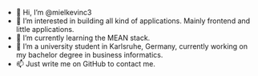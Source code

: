 - 👋 Hi, I’m @mielkevinc3
- 👀 I’m interested in building all kind of applications. Mainly frontend and little applications.
- 🌱 I’m currently learning the MEAN stack.
- 💞️ I’m a university student in Karlsruhe, Germany, currently working on my bachelor degree in business informatics.
- 📫 Just write me on GitHub to contact me.

<!---
mielkevinc3/mielkevinc3 is a ✨ special ✨ repository because its `README.md` (this file) appears on your GitHub profile.
You can click the Preview link to take a look at your changes.
--->
